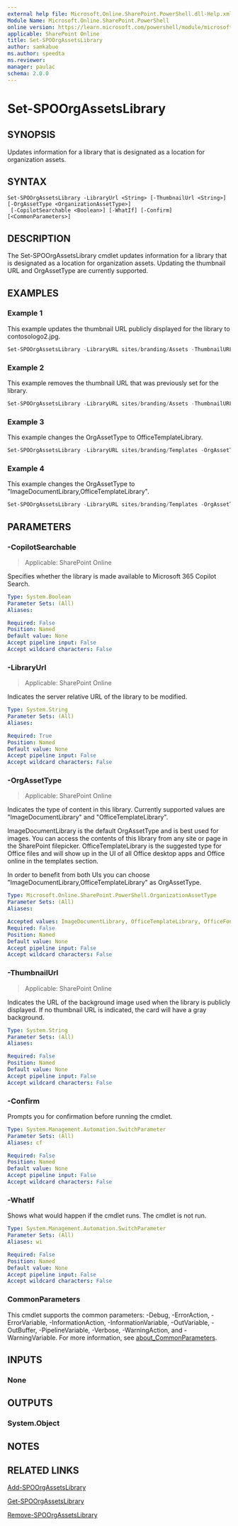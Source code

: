 ```yaml
---
external help file: Microsoft.Online.SharePoint.PowerShell.dll-Help.xml
Module Name: Microsoft.Online.SharePoint.PowerShell
online version: https://learn.microsoft.com/powershell/module/microsoft.online.sharepoint.powershell/set-spoorgassetslibrary
applicable: SharePoint Online
title: Set-SPOOrgAssetsLibrary
author: samkabue
ms.author: speedta
ms.reviewer:
manager: paulac
schema: 2.0.0
---
```


# Set-SPOOrgAssetsLibrary

## SYNOPSIS

Updates information for a library that is designated as a location for organization assets.

## SYNTAX

```
Set-SPOOrgAssetsLibrary -LibraryUrl <String> [-ThumbnailUrl <String>] [-OrgAssetType <OrganizationAssetType>]
 [-CopilotSearchable <Boolean>] [-WhatIf] [-Confirm] [<CommonParameters>]
```

## DESCRIPTION

The Set-SPOOrgAssetsLibrary cmdlet updates information for a library that is designated as a location for organization assets. Updating the thumbnail URL and OrgAssetType are currently supported.

## EXAMPLES

### Example 1

This example updates the thumbnail URL publicly displayed for the library to contosologo2.jpg.

```powershell
Set-SPOOrgAssetsLibrary -LibraryURL sites/branding/Assets -ThumbnailURL https://contoso.sharepoint.com/sites/branding/Assets/contosologo2.jpg
```

### Example 2

This example removes the thumbnail URL that was previously set for the library.

```powershell
Set-SPOOrgAssetsLibrary -LibraryURL sites/branding/Assets -ThumbnailURL ""
```

### Example 3

This example changes the OrgAssetType to OfficeTemplateLibrary.

```powershell
Set-SPOOrgAssetsLibrary -LibraryURL sites/branding/Templates -OrgAssetType OfficeTemplateLibrary
```

### Example 4

This example changes the OrgAssetType to "ImageDocumentLibrary,OfficeTemplateLibrary".

```powershell
Set-SPOOrgAssetsLibrary -LibraryURL sites/branding/Templates -OrgAssetType ImageDocumentLibrary,OfficeTemplateLibrary
```

## PARAMETERS

### -CopilotSearchable

> Applicable: SharePoint Online

Specifies whether the library is made available to Microsoft 365 Copilot Search.

```yaml
Type: System.Boolean
Parameter Sets: (All)
Aliases:

Required: False
Position: Named
Default value: None
Accept pipeline input: False
Accept wildcard characters: False
```

### -LibraryUrl

> Applicable: SharePoint Online

Indicates the server relative URL of the library to be modified.

```yaml
Type: System.String
Parameter Sets: (All)
Aliases:

Required: True
Position: Named
Default value: None
Accept pipeline input: False
Accept wildcard characters: False
```

### -OrgAssetType

> Applicable: SharePoint Online

Indicates the type of content in this library. Currently supported values are "ImageDocumentLibrary" and "OfficeTemplateLibrary".

ImageDocumentLibrary is the default OrgAssetType and is best used for images. You can access the contents of this library from any site or page in the SharePoint filepicker.
OfficeTemplateLibrary is the suggested type for Office files and will show up in the UI of all Office desktop apps and Office online in the templates section.

In order to benefit from both UIs you can choose "ImageDocumentLibrary,OfficeTemplateLibrary" as OrgAssetType.

```yaml
Type: Microsoft.Online.SharePoint.PowerShell.OrganizationAssetType
Parameter Sets: (All)
Aliases:

Accepted values: ImageDocumentLibrary, OfficeTemplateLibrary, OfficeFontLibrary, BrandKitLibrary
Required: False
Position: Named
Default value: None
Accept pipeline input: False
Accept wildcard characters: False
```

### -ThumbnailUrl

> Applicable: SharePoint Online

Indicates the URL of the background image used when the library is publicly displayed. If no thumbnail URL is indicated, the card will have a gray background.

```yaml
Type: System.String
Parameter Sets: (All)
Aliases:

Required: False
Position: Named
Default value: None
Accept pipeline input: False
Accept wildcard characters: False
```

### -Confirm

Prompts you for confirmation before running the cmdlet.

```yaml
Type: System.Management.Automation.SwitchParameter
Parameter Sets: (All)
Aliases: cf

Required: False
Position: Named
Default value: None
Accept pipeline input: False
Accept wildcard characters: False
```

### -WhatIf

Shows what would happen if the cmdlet runs.
The cmdlet is not run.

```yaml
Type: System.Management.Automation.SwitchParameter
Parameter Sets: (All)
Aliases: wi

Required: False
Position: Named
Default value: None
Accept pipeline input: False
Accept wildcard characters: False
```

### CommonParameters

This cmdlet supports the common parameters: -Debug, -ErrorAction, -ErrorVariable, -InformationAction, -InformationVariable, -OutVariable, -OutBuffer, -PipelineVariable, -Verbose, -WarningAction, and -WarningVariable. For more information, see [about_CommonParameters](https://go.microsoft.com/fwlink/?LinkID=113216).

## INPUTS

### None

## OUTPUTS

### System.Object

## NOTES

## RELATED LINKS

[Add-SPOOrgAssetsLibrary](/powershell/module/microsoft.online.sharepoint.powershell/add-spoorgassetslibrary)

[Get-SPOOrgAssetsLibrary](/powershell/module/microsoft.online.sharepoint.powershell/get-spoorgassetslibrary)

[Remove-SPOOrgAssetsLibrary](/powershell/module/microsoft.online.sharepoint.powershell/remove-spoorgassetslibrary)
